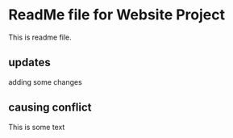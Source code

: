 # ReadMe file for Website Project

This is readme file.

## updates

adding some changes

## causing conflict

This is some text

